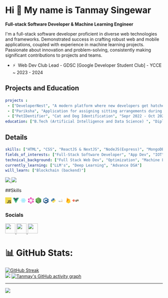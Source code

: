 Hi 👋 My name is Tanmay Singewar
=======================================================================================================================================

**Full-stack Software Developer & Machine Learning Engineer**

I'm a full-stack software developer proficient in diverse web technologies and frameworks. Demonstrated success in crafting robust web and mobile applications, coupled with experience in machine learning projects. Passionate about innovation and problem-solving, consistently making significant contributions to projects and teams.
* ⚡  Web Dev Club Lead - GDSC \[Google Developer Student Club\] - YCCE ~ 2023 - 2024
## Projects and Education
 ```yaml
projects : 
  - ["DeveloperNest", "A modern platform where new developers get hatched.", "March 2023 - October 2023"]
  - ["Pariksha", "Application for assigning sitting arrangements during the examination.", "Jan 2023 - March 2023"]
  - ["PetIDentifier", "Cat and Dog Identification", "Sepr 2022 - Oct 2022"]
education: ["B.Tech (Artificial Intelligence and Data Science) ", "Diploma in Electronics And Telecommunication"]
```
## Details
``` yaml
skills: ["HTML", "CSS", "ReactJS & NextJS", "NodeJS(Express)", "MongoDB", "MySql", "React Native (Expo)", "Python"]
fields_of_interests: ["Full-Stack Software Developer", "App Dev", "IOT", "Biomedical Engineering", "AI & ML", "Data Science", "Public Speaking", "Collaboration", "Attending Tec Events"]
technical_background: ["Full Stack Web Dev", "Optimization", "Machine Learning", "Real-Time Systems", "Hybrid App dev"]
currently_learning: ["LLM's", "Deep Learning", "Advance DSA"]
will_learn: ["Blockchain (backend)"]
```

<a href="https://www.x.com/tanmay_singewar" target="_blank" rel="noreferrer">
 <img src="https://img.shields.io/badge/Twitter-1DA1F2?style=for-the-badge&logo=twitter&logoColor=white"/>
</a>
<a href="https://www.linkedin.com/in/tanmaysingewar/" target="_blank" rel="noreferrer">
 <img src="https://img.shields.io/badge/LinkedIn-0077B5?style=for-the-badge&logo=linkedin&logoColor=white"/>
</a>

##Skills

<code><img height="20" src="https://raw.githubusercontent.com/github/explore/80688e429a7d4ef2fca1e82350fe8e3517d3494d/topics/javascript/javascript.png"></code>
<code><img height="20" src="https://raw.githubusercontent.com/github/explore/80688e429a7d4ef2fca1e82350fe8e3517d3494d/topics/vue/vue.png"></code>
<code><img height="20" src="https://raw.githubusercontent.com/github/explore/80688e429a7d4ef2fca1e82350fe8e3517d3494d/topics/react/react.png"></code>
<code><img height="20" src="https://raw.githubusercontent.com/github/explore/5c058a388828bb5fde0bcafd4bc867b5bb3f26f3/topics/graphql/graphql.png"></code>
<code><img height="20" src="https://raw.githubusercontent.com/github/explore/80688e429a7d4ef2fca1e82350fe8e3517d3494d/topics/nodejs/nodejs.png"></code>
<code><img height="20" src="https://raw.githubusercontent.com/github/explore/80688e429a7d4ef2fca1e82350fe8e3517d3494d/topics/cpp/cpp.png"></code>
<code><img height="20" src="https://raw.githubusercontent.com/github/explore/80688e429a7d4ef2fca1e82350fe8e3517d3494d/topics/python/python.png"></code>
<code><img height="20" src="https://raw.githubusercontent.com/github/explore/80688e429a7d4ef2fca1e82350fe8e3517d3494d/topics/mysql/mysql.png"></code>
<code><img height="20" src="https://raw.githubusercontent.com/github/explore/80688e429a7d4ef2fca1e82350fe8e3517d3494d/topics/firebase/firebase.png"></code>
<code><img height="20" src="https://raw.githubusercontent.com/github/explore/80688e429a7d4ef2fca1e82350fe8e3517d3494d/topics/git/git.png"></code>

### Socials

<p align="left"> <a href="https://www.github.com/tanmaysingewar" target="_blank" rel="noreferrer"> <picture> <source media="(prefers-color-scheme: dark)" srcset="https://raw.githubusercontent.com/danielcranney/readme-generator/main/public/icons/socials/github-dark.svg" /> <source media="(prefers-color-scheme: light)" srcset="https://raw.githubusercontent.com/danielcranney/readme-generator/main/public/icons/socials/github.svg" /> <img src="https://raw.githubusercontent.com/danielcranney/readme-generator/main/public/icons/socials/github.svg" width="32" height="32" /> </picture> </a> <a href="https://www.linkedin.com/in/tanmaysingewar" target="_blank" rel="noreferrer"> <picture> <source media="(prefers-color-scheme: dark)" srcset="https://raw.githubusercontent.com/danielcranney/readme-generator/main/public/icons/socials/linkedin-dark.svg" /> <source media="(prefers-color-scheme: light)" srcset="https://raw.githubusercontent.com/danielcranney/readme-generator/main/public/icons/socials/linkedin.svg" /> <img src="https://raw.githubusercontent.com/danielcranney/readme-generator/main/public/icons/socials/linkedin.svg" width="32" height="32" /> </picture> </a> <a href="https://www.x.com/tanmay_singewar" target="_blank" rel="noreferrer"> <picture> <source media="(prefers-color-scheme: dark)" srcset="https://raw.githubusercontent.com/danielcranney/readme-generator/main/public/icons/socials/twitter-dark.svg" /> <source media="(prefers-color-scheme: light)" srcset="https://raw.githubusercontent.com/danielcranney/readme-generator/main/public/icons/socials/twitter.svg" /> <img src="https://raw.githubusercontent.com/danielcranney/readme-generator/main/public/icons/socials/twitter.svg" width="32" height="32" /> </picture> </a></p>

# 📊 GitHub Stats:
[![GitHub Streak](https://streak-stats.demolab.com?user=tanmaysingewar&theme=dark)](https://git.io/streak-stats)<br/>
![](https://github-readme-stats.vercel.app/api/top-langs/?username=tanmaysingewar&theme=dark&hide_border=false&include_all_commits=false&count_private=false&layout=compact)
[![Tanmay's GitHub activity graph](https://github-readme-activity-graph.vercel.app/graph?username=tanmaysingewar&theme=github-compact)](https://github.com/tanmaysingewar/github-readme-activity-graph)

---
[![](https://visitcount.itsvg.in/api?id=tanmaysingewar&icon=0&color=0)](https://visitcount.itsvg.in)

<!-- Proudly created with GPRM ( https://gprm.itsvg.in ) -->

